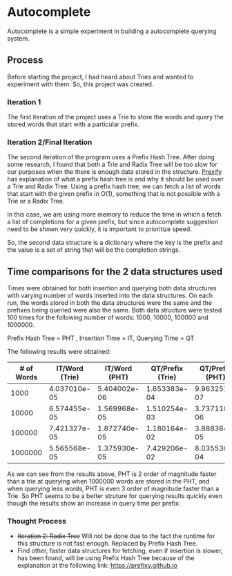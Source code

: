 # Autocomplete
Autocomplete is a simple experiment in building a autocomplete querying system.

## Process
Before starting the project, I had heard about Tries and wanted to experiment with them. So, this project was created. 

### Iteration 1
The first iteration of the project uses a Trie to store the words and query the stored words that start with a particular prefix.

### Iteration 2/Final Iteration
The second iteration of the program uses a Prefix Hash Tree. After doing some research, I found that both a Trie and Radix Tree
will be too slow for our purposes when the there is enough data stored in the structure. [Prexify](https://prefixy.github.io) has 
explanation of what a prefix hash tree is and why it should be used over a Trie and Radix Tree. Using a prefix hash tree, we 
can fetch a list of words that start with the given prefix in O(1), something that is not possible with a Trie or a Radix Tree. 

In this case, we are using more memory to reduce the time in which a fetch a list of completions for a given prefix, but 
since autocomplete suggestion need to be shown very quickly, it is important to prioritize speed. 

So, the second data structure is a dictionary where the key is the prefix and the value is a set of string that will be the
completion strings.

## Time comparisons for the 2 data structures used

Times were obtained for both insertion and querying both data structures with varying number of words inserted into the data 
structures. On each run, the words stored in both the data structures were the same and the prefixes being queried were also
the same. Both data structure were tested 100 times for the following number of words: 1000, 10000, 100000 and 1000000.

Prefix Hash Tree = PHT , Insertion Time = IT, Querying Time = QT

The following results were obtained:

| # of Words | IT/Word (Trie) | IT/Word (PHT) | QT/Prefix (Trie) | QT/Prefix (PHT) |
|------------|----------------|---------------|------------------|-----------------|
| 1000       | 4.037010e-05   | 5.404002e-06  | 1.653383e-04     | 9.963251e-07    |
| 10000      | 6.574455e-05   | 1.569968e-05  | 1.510254e-03     | 3.737118e-06    |
| 100000     | 7.421327e-05   | 1.872740e-05  | 1.180164e-02     | 3.888364e-05    |
| 1000000    | 5.565568e-05   | 1.375930e-05  | 7.429206e-02     | 8.035530e-04    |


As we can see from the results above, PHT is 2 order of magnitude faster than a trie at querying when 1000000 words are 
stored in the PHT, and when querying less words, PHT is even 3 order of magnitude faster than a Trie. So PHT seems to be 
a better struture for querying results quickly even though the results show an increase in query time per prefix. 

### Thought Process
- ~~Iteration 2: Radix Tree~~ Will not be done due to the fact the runtime for this structure is not fast enough. Replaced by
Prefix Hash Tree.  
- Find other, faster data structures for fetching, even if insertion is slower, has been found, will be using Prefix Hash Tree
because of the explanation at the following link: https://prefixy.github.io

